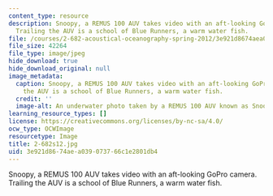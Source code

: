 ```yaml
---
content_type: resource
description: Snoopy, a REMUS 100 AUV takes video with an aft-looking GoPro camera.
  Trailing the AUV is a school of Blue Runners, a warm water fish.
file: /courses/2-682-acoustical-oceanography-spring-2012/3e921d8674aea039073766c1e2801db4_2-682s12.jpg
file_size: 42264
file_type: image/jpeg
hide_download: true
hide_download_original: null
image_metadata:
  caption: Snoopy, a REMUS 100 AUV takes video with an aft-looking GoPro camera. Trailing
    the AUV is a school of Blue Runners, a warm water fish.
  credit: ''
  image-alt: An underwater photo taken by a REMUS 100 AUV known as Snoopy.
learning_resource_types: []
license: https://creativecommons.org/licenses/by-nc-sa/4.0/
ocw_type: OCWImage
resourcetype: Image
title: 2-682s12.jpg
uid: 3e921d86-74ae-a039-0737-66c1e2801db4
---
```

Snoopy, a REMUS 100 AUV takes video with an aft-looking GoPro camera. Trailing the AUV is a school of Blue Runners, a warm water fish.